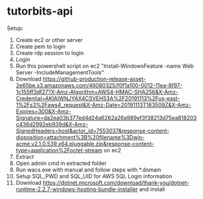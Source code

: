 # tutorbits-api

Setup: 
1. Create ec2 or other server
2. Create pem to login
3. Create rdp session to login
4. Login
5. Run this powershell script on ec2 "Install-WindowsFeature -name Web Server -IncludeManagementTools"
6. Download https://github-production-release-asset-2e65be.s3.amazonaws.com/46080325/f0f1a100-0012-11ea-8f97-1c155ff3df27?X-Amz-Algorithm=AWS4-HMAC-SHA256&X-Amz-Credential=AKIAIWNJYAX4CSVEH53A%2F20191113%2Fus-east-1%2Fs3%2Faws4_request&X-Amz-Date=20191113T163509Z&X-Amz-Expires=300&X-Amz-Signature=da2ea03b377ed4d24a6262a26a989ef3f38213d75ea818203c436d2992eb939d&X-Amz-SignedHeaders=host&actor_id=7553037&response-content-disposition=attachment%3B%20filename%3Dwin-acme.v2.1.0.539.x64.pluggable.zip&response-content-type=application%2Foctet-stream on ec2
7. Extract
8. Open admin cmd in extracted folder
9. Run wacs.exe with manual and follow steps with *.domain
10. Setup SQL_PWD and SQL_UID for AWS SQL Login information
11. Download https://dotnet.microsoft.com/download/thank-you/dotnet-runtime-2.2.7-windows-hosting-bundle-installer and install
